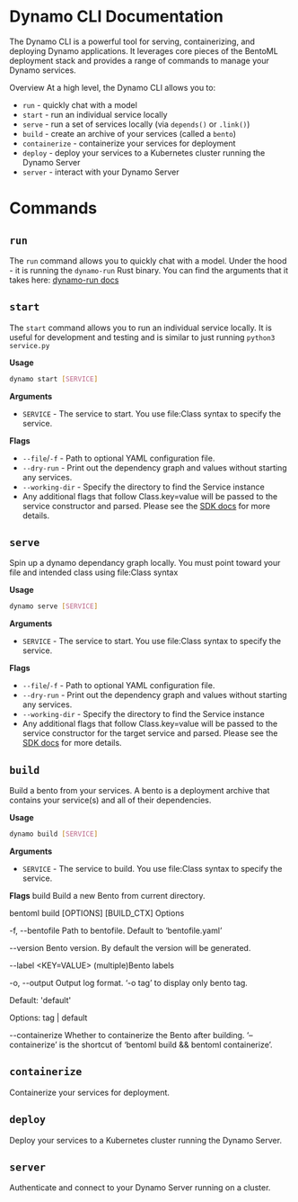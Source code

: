 # Dynamo CLI Documentation
The Dynamo CLI is a powerful tool for serving, containerizing, and deploying Dynamo applications. It leverages core pieces of the BentoML deployment stack and provides a range of commands to manage your Dynamo services.

Overview
At a high level, the Dynamo CLI allows you to:
- `run` - quickly chat with a model 
- `start` - run an individual service locally
- `serve` - run a set of services locally (via `depends()` or `.link()`)
- `build` - create an archive of your services (called a `bento`)
- `containerize` - containerize your services for deployment
- `deploy` - deploy your services to a Kubernetes cluster running the Dynamo Server
- `server` - interact with your Dynamo Server

# Commands

## `run`

The `run` command allows you to quickly chat with a model. Under the hood - it is running the `dynamo-run` Rust binary. You can find the arguments that it takes here: [dynamo-run docs](../../../../../launch/README.md)

## `start`

The `start` command allows you to run an individual service locally. It is useful for development and testing and is similar to just running `python3 service.py`

**Usage**
```bash
dynamo start [SERVICE]
```

**Arguments**
- `SERVICE` - The service to start. You use file:Class syntax to specify the service.

**Flags**
- `--file`/`-f` - Path to optional YAML configuration file.
- `--dry-run` - Print out the dependency graph and values without starting any services.
- `--working-dir` - Specify the directory to find the Service instance
- Any additional flags that follow Class.key=value will be passed to the service constructor and parsed. Please see the [SDK docs](../sdk/README.md) for more details.

## `serve`

Spin up a dynamo dependancy graph locally. You must point toward your file and intended class using file:Class syntax

**Usage**
```bash
dynamo serve [SERVICE]
```

**Arguments**
- `SERVICE` - The service to start. You use file:Class syntax to specify the service.

**Flags**
- `--file`/`-f` - Path to optional YAML configuration file.
- `--dry-run` - Print out the dependency graph and values without starting any services.
- `--working-dir` - Specify the directory to find the Service instance
- Any additional flags that follow Class.key=value will be passed to the service constructor for the target service and parsed. Please see the [SDK docs](../sdk/README.md) for more details.

## `build`

Build a bento from your services. A bento is a deployment archive that contains your service(s) and all of their dependencies.

**Usage**
```bash
dynamo build [SERVICE]
```

**Arguments**
- `SERVICE` - The service to build. You use file:Class syntax to specify the service.

**Flags**
build
Build a new Bento from current directory.

bentoml build [OPTIONS] [BUILD_CTX]
Options

-f, --bentofile <bentofile>
Path to bentofile. Default to ‘bentofile.yaml’

--version <version>
Bento version. By default the version will be generated.

--label <KEY=VALUE>
(multiple)Bento labels

-o, --output <output>
Output log format. ‘-o tag’ to display only bento tag.

Default:
'default'

Options:
tag | default

--containerize
Whether to containerize the Bento after building. ‘–containerize’ is the shortcut of ‘bentoml build && bentoml containerize’.

## `containerize`

Containerize your services for deployment. 

## `deploy`

Deploy your services to a Kubernetes cluster running the Dynamo Server. 

## `server`

Authenticate and connect to your Dynamo Server running on a cluster. 





